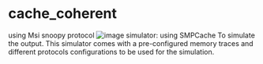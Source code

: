 # cache_coherent
using Msi snoopy protocol
![image](https://user-images.githubusercontent.com/113125527/208764076-dfa3adc4-4fee-4a76-9b68-6913a7c2722b.png)
simulator: using SMPCache To simulate the output. 
This simulator comes with a pre-configured memory traces and different protocols configurations to be used for the simulation.
